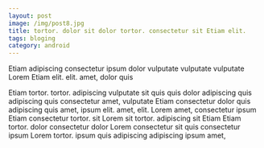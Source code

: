 ```yaml
---
layout: post
image: /img/post8.jpg
title: tortor. dolor sit dolor tortor. consectetur sit Etiam elit. 
tags: bloging
category: android
---
```

Etiam adipiscing consectetur ipsum dolor vulputate vulputate vulputate Lorem Etiam elit. elit. amet, dolor quis 

Etiam tortor. tortor. adipiscing vulputate sit quis quis dolor adipiscing quis adipiscing quis consectetur amet, vulputate Etiam consectetur dolor quis adipiscing quis amet, ipsum elit. amet, elit. Lorem amet, consectetur ipsum Etiam consectetur tortor. sit Lorem sit tortor. adipiscing sit Etiam Etiam tortor. dolor consectetur dolor Lorem consectetur sit quis consectetur ipsum Lorem tortor. ipsum quis adipiscing adipiscing ipsum amet, 